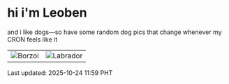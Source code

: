 # hi i'm Leoben

and i like dogs—so have some random dog pics that change whenever my CRON feels like it

|  |  |
|--------|----------|
| ![Borzoi](https://random-dog-vercel.vercel.app/api/random-borzoi?v=1761278388) | ![Labrador](https://random-dog-vercel.vercel.app/api/random-labrador?v=1761278388) |

Last updated: 2025-10-24 11:59 PHT
